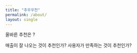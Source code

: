 ```yaml
---
title: "추우우천"
permalink: /about/
layout: single
---
```


올바른 추천은 ?

매출이 잘 나오는 것이 추천인가?
사용자가 만족하는 것이 추천인가?
